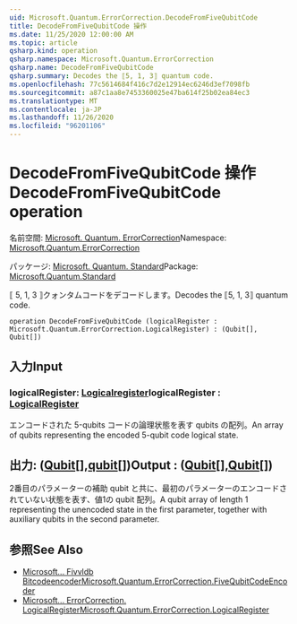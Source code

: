 ```yaml
---
uid: Microsoft.Quantum.ErrorCorrection.DecodeFromFiveQubitCode
title: DecodeFromFiveQubitCode 操作
ms.date: 11/25/2020 12:00:00 AM
ms.topic: article
qsharp.kind: operation
qsharp.namespace: Microsoft.Quantum.ErrorCorrection
qsharp.name: DecodeFromFiveQubitCode
qsharp.summary: Decodes the ⟦5, 1, 3⟧ quantum code.
ms.openlocfilehash: 77c5614684f416c7d2e12914ec6246d3ef7098fb
ms.sourcegitcommit: a87c1aa8e7453360025e47ba614f25b02ea84ec3
ms.translationtype: MT
ms.contentlocale: ja-JP
ms.lasthandoff: 11/26/2020
ms.locfileid: "96201106"
---
```

# <a name="decodefromfivequbitcode-operation"></a><span data-ttu-id="29cda-102">DecodeFromFiveQubitCode 操作</span><span class="sxs-lookup"><span data-stu-id="29cda-102">DecodeFromFiveQubitCode operation</span></span>

<span data-ttu-id="29cda-103">名前空間: [Microsoft. Quantum. ErrorCorrection](xref:Microsoft.Quantum.ErrorCorrection)</span><span class="sxs-lookup"><span data-stu-id="29cda-103">Namespace: [Microsoft.Quantum.ErrorCorrection](xref:Microsoft.Quantum.ErrorCorrection)</span></span>

<span data-ttu-id="29cda-104">パッケージ: [Microsoft. Quantum. Standard](https://nuget.org/packages/Microsoft.Quantum.Standard)</span><span class="sxs-lookup"><span data-stu-id="29cda-104">Package: [Microsoft.Quantum.Standard](https://nuget.org/packages/Microsoft.Quantum.Standard)</span></span>


<span data-ttu-id="29cda-105">⟦ 5, 1, 3 ⟧クォンタムコードをデコードします。</span><span class="sxs-lookup"><span data-stu-id="29cda-105">Decodes the ⟦5, 1, 3⟧ quantum code.</span></span>

```qsharp
operation DecodeFromFiveQubitCode (logicalRegister : Microsoft.Quantum.ErrorCorrection.LogicalRegister) : (Qubit[], Qubit[])
```


## <a name="input"></a><span data-ttu-id="29cda-106">入力</span><span class="sxs-lookup"><span data-stu-id="29cda-106">Input</span></span>

### <a name="logicalregister--logicalregister"></a><span data-ttu-id="29cda-107">logicalRegister: [Logicalregister](xref:Microsoft.Quantum.ErrorCorrection.LogicalRegister)</span><span class="sxs-lookup"><span data-stu-id="29cda-107">logicalRegister : [LogicalRegister](xref:Microsoft.Quantum.ErrorCorrection.LogicalRegister)</span></span>

<span data-ttu-id="29cda-108">エンコードされた 5-qubits コードの論理状態を表す qubits の配列。</span><span class="sxs-lookup"><span data-stu-id="29cda-108">An array of qubits representing the encoded 5-qubit code logical state.</span></span>



## <a name="output--qubitqubit"></a><span data-ttu-id="29cda-109">出力: ([Qubit](xref:microsoft.quantum.lang-ref.qubit)[],[qubit](xref:microsoft.quantum.lang-ref.qubit)[])</span><span class="sxs-lookup"><span data-stu-id="29cda-109">Output : ([Qubit](xref:microsoft.quantum.lang-ref.qubit)[],[Qubit](xref:microsoft.quantum.lang-ref.qubit)[])</span></span>

<span data-ttu-id="29cda-110">2番目のパラメーターの補助 qubit と共に、最初のパラメーターのエンコードされていない状態を表す、値1の qubit 配列。</span><span class="sxs-lookup"><span data-stu-id="29cda-110">A qubit array of length 1 representing the unencoded state in the first parameter, together with auxiliary qubits in the second parameter.</span></span>

## <a name="see-also"></a><span data-ttu-id="29cda-111">参照</span><span class="sxs-lookup"><span data-stu-id="29cda-111">See Also</span></span>

- [<span data-ttu-id="29cda-112">Microsoft... Fivvldb Bitcodeencoder</span><span class="sxs-lookup"><span data-stu-id="29cda-112">Microsoft.Quantum.ErrorCorrection.FiveQubitCodeEncoder</span></span>](xref:Microsoft.Quantum.ErrorCorrection.FiveQubitCodeEncoder)
- [<span data-ttu-id="29cda-113">Microsoft... ErrorCorrection. LogicalRegister</span><span class="sxs-lookup"><span data-stu-id="29cda-113">Microsoft.Quantum.ErrorCorrection.LogicalRegister</span></span>](xref:Microsoft.Quantum.ErrorCorrection.LogicalRegister)
